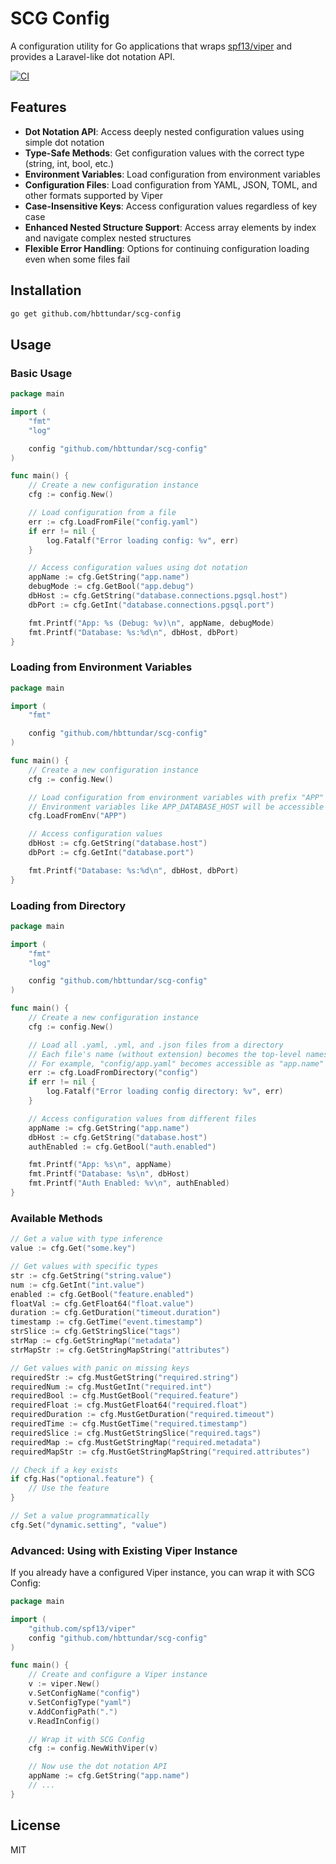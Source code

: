 # SCG Config

A configuration utility for Go applications that wraps [spf13/viper](https://github.com/spf13/viper) and provides a Laravel-like dot notation API.

[![CI](https://github.com/hbttundar/scg-config/actions/workflows/ci.yml/badge.svg)](https://github.com/hbttundar/scg-config/actions/workflows/ci.yml)

## Features

- **Dot Notation API**: Access deeply nested configuration values using simple dot notation
- **Type-Safe Methods**: Get configuration values with the correct type (string, int, bool, etc.)
- **Environment Variables**: Load configuration from environment variables
- **Configuration Files**: Load configuration from YAML, JSON, TOML, and other formats supported by Viper
- **Case-Insensitive Keys**: Access configuration values regardless of key case
- **Enhanced Nested Structure Support**: Access array elements by index and navigate complex nested structures
- **Flexible Error Handling**: Options for continuing configuration loading even when some files fail

## Installation

```bash
go get github.com/hbttundar/scg-config
```

## Usage

### Basic Usage

```go
package main

import (
    "fmt"
    "log"

    config "github.com/hbttundar/scg-config"
)

func main() {
    // Create a new configuration instance
    cfg := config.New()

    // Load configuration from a file
    err := cfg.LoadFromFile("config.yaml")
    if err != nil {
        log.Fatalf("Error loading config: %v", err)
    }

    // Access configuration values using dot notation
    appName := cfg.GetString("app.name")
    debugMode := cfg.GetBool("app.debug")
    dbHost := cfg.GetString("database.connections.pgsql.host")
    dbPort := cfg.GetInt("database.connections.pgsql.port")

    fmt.Printf("App: %s (Debug: %v)\n", appName, debugMode)
    fmt.Printf("Database: %s:%d\n", dbHost, dbPort)
}
```

### Loading from Environment Variables

```go
package main

import (
    "fmt"

    config "github.com/hbttundar/scg-config"
)

func main() {
    // Create a new configuration instance
    cfg := config.New()

    // Load configuration from environment variables with prefix "APP"
    // Environment variables like APP_DATABASE_HOST will be accessible as "database.host"
    cfg.LoadFromEnv("APP")

    // Access configuration values
    dbHost := cfg.GetString("database.host")
    dbPort := cfg.GetInt("database.port")

    fmt.Printf("Database: %s:%d\n", dbHost, dbPort)
}
```

### Loading from Directory

```go
package main

import (
    "fmt"
    "log"

    config "github.com/hbttundar/scg-config"
)

func main() {
    // Create a new configuration instance
    cfg := config.New()

    // Load all .yaml, .yml, and .json files from a directory
    // Each file's name (without extension) becomes the top-level namespace
    // For example, "config/app.yaml" becomes accessible as "app.name"
    err := cfg.LoadFromDirectory("config")
    if err != nil {
        log.Fatalf("Error loading config directory: %v", err)
    }

    // Access configuration values from different files
    appName := cfg.GetString("app.name")
    dbHost := cfg.GetString("database.host")
    authEnabled := cfg.GetBool("auth.enabled")

    fmt.Printf("App: %s\n", appName)
    fmt.Printf("Database: %s\n", dbHost)
    fmt.Printf("Auth Enabled: %v\n", authEnabled)
}
```

### Available Methods

```go
// Get a value with type inference
value := cfg.Get("some.key")

// Get values with specific types
str := cfg.GetString("string.value")
num := cfg.GetInt("int.value")
enabled := cfg.GetBool("feature.enabled")
floatVal := cfg.GetFloat64("float.value")
duration := cfg.GetDuration("timeout.duration")
timestamp := cfg.GetTime("event.timestamp")
strSlice := cfg.GetStringSlice("tags")
strMap := cfg.GetStringMap("metadata")
strMapStr := cfg.GetStringMapString("attributes")

// Get values with panic on missing keys
requiredStr := cfg.MustGetString("required.string")
requiredNum := cfg.MustGetInt("required.int")
requiredBool := cfg.MustGetBool("required.feature")
requiredFloat := cfg.MustGetFloat64("required.float")
requiredDuration := cfg.MustGetDuration("required.timeout")
requiredTime := cfg.MustGetTime("required.timestamp")
requiredSlice := cfg.MustGetStringSlice("required.tags")
requiredMap := cfg.MustGetStringMap("required.metadata")
requiredMapStr := cfg.MustGetStringMapString("required.attributes")

// Check if a key exists
if cfg.Has("optional.feature") {
    // Use the feature
}

// Set a value programmatically
cfg.Set("dynamic.setting", "value")
```

### Advanced: Using with Existing Viper Instance

If you already have a configured Viper instance, you can wrap it with SCG Config:

```go
package main

import (
    "github.com/spf13/viper"
    config "github.com/hbttundar/scg-config"
)

func main() {
    // Create and configure a Viper instance
    v := viper.New()
    v.SetConfigName("config")
    v.SetConfigType("yaml")
    v.AddConfigPath(".")
    v.ReadInConfig()

    // Wrap it with SCG Config
    cfg := config.NewWithViper(v)

    // Now use the dot notation API
    appName := cfg.GetString("app.name")
    // ...
}
```

## License

MIT
